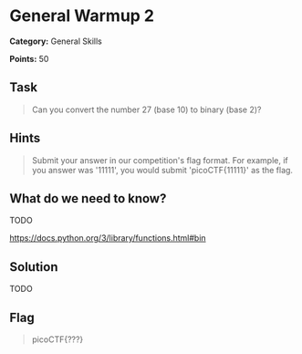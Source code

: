 # General Warmup 2

**Category:** General Skills

**Points:** 50

## Task

> Can you convert the number 27 (base 10) to binary (base 2)?

## Hints

> Submit your answer in our competition's flag format. For example, if you answer was '11111', you would submit 'picoCTF{11111}' as the flag.

## What do we need to know?

TODO

https://docs.python.org/3/library/functions.html#bin

## Solution

TODO

## Flag

> picoCTF{???}
